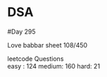 # DSA

#Day 295

Love babbar sheet
    108/450
    
leetcode Questions   
easy : 124
medium: 160
hard: 21


